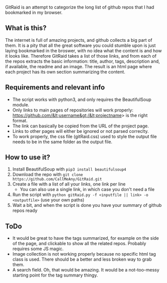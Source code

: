GitRaid is an attempt to categorize the long list of github repos that I had bookmarked in my browser.

## What is this?

The internet is full of amazing projects, and github collects a big part of them.
It is a pity that all the great software you could stumble upon is just laying bookmarked in the broswer, with no idea what the content is and how it looks like.
Therefore GitRaid takes a list of those links, and from each of the repos extracts the basic information: title, author, tags, description and, if available, the readme and an image. The result is an html page where each project has its own section summarizing the content.

## Requirements and relevant info

* The script works with python3, and only requires the BeautifulSoup module.
* Only links to main pages of repositories will work properly: https://github.com/&lt;username&gt;/&lt;projectname&gt; is the right format. 
* The link can basically be copied from the URL of the project page.
* Links to other pages will either be ignored or not parsed correclty.
* To work properly, the css file (gitRaid.css) used to style the output file needs to be in the same folder as the output file.

## How to use it?

1. Install BeautifulSoup with ```pip3 install beautifulsoup4```
2. Download the repo with ```git clone https://github.com/CallMeAny/GitRaid.git```
3. Create a file with a list of all your links, one link per line
    * You can also use a single link, in which case you don't need a file
4. Run the script with ```python gitRaid.py -f <inputfile || link> -o <outputfile>``` (use your own paths)
5. Wait a bit, and when the script is done you have your summary of github repos ready

## ToDo

* It would be great to have the tags summarized, for example on the side of the page, and clickable to show all the related repos. Probably requires some JS magic.
* Image collection is not working properly because no specific html tag class is used. There should be a better and less broken way to grab them.
* A search field. Oh, that would be amazing. It would be a not-too-messy starting point for the tag summary thingy.